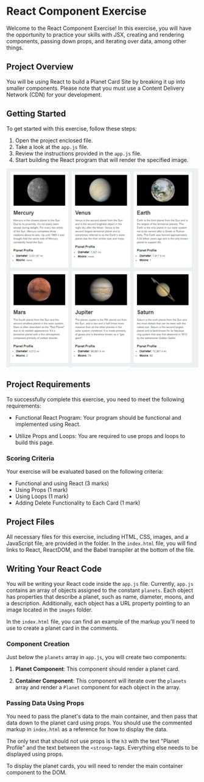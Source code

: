 # React Component Exercise

Welcome to the React Component Exercise! In this exercise, you will have the opportunity to practice your skills with JSX, creating and rendering components, passing down props, and iterating over data, among other things.

## Project Overview

You will be using React to build a Planet Card Site by breaking it up into smaller components. Please note that you must use a Content Delivery Network (CDN) for your development.

## Getting Started

To get started with this exercise, follow these steps:

1. Open the project enclosed file.
2. Take a look at the `app.js` file.
3. Review the instructions provided in the `app.js` file.
4. Start building the React program that will render the specified image.

![Layout Template](./layout-template.png)

## Project Requirements

To successfully complete this exercise, you need to meet the following requirements:

- Functional React Program: Your program should be functional and implemented using React.

- Utilize Props and Loops: You are required to use props and loops to build this page.

### Scoring Criteria

Your exercise will be evaluated based on the following criteria:

- Functional and using React (3 marks)
- Using Props (1 mark)
- Using Loops (1 mark)
- Adding Delete Functionality to Each Card (1 mark)

## Project Files

All necessary files for this exercise, including HTML, CSS, images, and a JavaScript file, are provided in the folder. In the `index.html` file, you will find links to React, ReactDOM, and the Babel transpiler at the bottom of the file.

## Writing Your React Code

You will be writing your React code inside the `app.js` file. Currently, `app.js` contains an array of objects assigned to the constant `planets`. Each object has properties that describe a planet, such as name, diameter, moons, and a description. Additionally, each object has a URL property pointing to an image located in the `images` folder.

In the `index.html` file, you can find an example of the markup you'll need to use to create a planet card in the comments.

### Component Creation

Just below the `planets` array in `app.js`, you will create two components:

1. **Planet Component**: This component should render a planet card.

2. **Container Component**: This component will iterate over the `planets` array and render a `Planet` component for each object in the array.

### Passing Data Using Props

You need to pass the planet's data to the main container, and then pass that data down to the planet card using props. You should use the commented markup in `index.html` as a reference for how to display the data.

The only text that should not use props is the `h3` with the text "Planet Profile" and the text between the `<strong>` tags. Everything else needs to be displayed using props.

To display the planet cards, you will need to render the main container component to the DOM.
